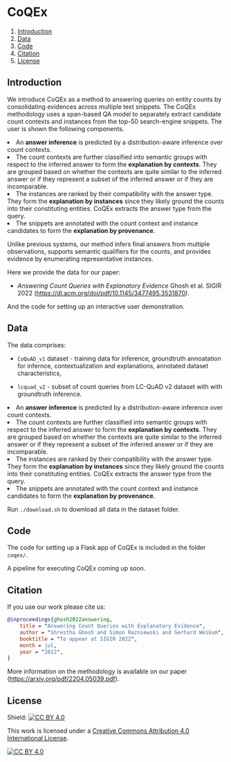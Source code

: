 # CoQEx
1. [Introduction](#introduction)
2. [Data](#data)
3. [Code](#code)
4. [Citation](#citation)
5. [License](#license)

## Introduction <a name="introduction"></a>

We introduce CoQEx as a method to answering queries on entity counts by consolidating evidences across multiple text snippets.
The CoQEx methodology uses a span-based QA model to separately extract candidate count contexts and instances from the top-50 search-engine snippets. The user is shown the following components.

<li>An <strong>answer inference</strong> is predicted by a distribution-aware inference over count contexts. </li>
<li>
    The count contexts are further classified into semantic groups with respect to the inferred answer to form the <strong>explanation by contexts</strong>. They are grouped based on whether the contexts are quite similar to the inferred answer or if they represent a subset of the inferred answer or if they are incomparable. 
</li>
<li>
    The instances are ranked by their compatibility with the answer type. They form the <strong>explanation by instances</strong> since they likely ground the counts into their constituting entities. CoQEx extracts the answer type from the query.                  
</li>
<li>
    The snippets are annotated with the count context and instance candidates to form the <strong>explanation by provenance</strong>.
</li>
                

Unlike previous systems, our method infers final answers from multiple observations, supports semantic qualifiers for the counts, and provides evidence by enumerating representative instances.

Here we provide the data for our paper:
- <i>Answering Count Queries with Explanatory Evidence</i> Ghosh et al. SIGIR 2022 (<https://dl.acm.org/doi/pdf/10.1145/3477495.3531870>).

And the code for setting up an interactive user demonstration.


## Data <a name="data"></a>

The data comprises:
- `CoQuAD_v1` dataset - training data for inference, groundtruth annoatation for infernce, contextualization and explanations, annotated dataset characteristics,

- `lcquad_v2` - subset of count queries from LC-QuAD v2 dataset with with groundtruth inference.
<li>An <strong>answer inference</strong> is predicted by a distribution-aware inference over count contexts. </li>
                <li>
                    The count contexts are further classified into semantic groups with respect to the inferred answer to form the <strong>explanation by contexts</strong>. They are grouped based on whether the contexts are quite similar to the inferred answer or if they represent a subset of the inferred answer or if they are incomparable. 
                </li>
                <li>
                    The instances are ranked by their compatibility with the answer type. They form the <strong>explanation by instances</strong> since they likely ground the counts into their constituting entities. CoQEx extracts the answer type from the query.                  
                </li>
                <li>
                    The snippets are annotated with the count context and instance candidates to form the <strong>explanation by provenance</strong>.
                
Run `./download.sh` to download all data in the dataset folder.

## Code <a name="code"></a>

The code for setting up a Flask app of CoQEx is included in the folder `coqex/`.
 
A pipeline for executing CoQEx coming up soon.

## Citation <a name="citation"></a> 

If you use our work please cite us:

```bibtex
@inproceedings{ghosh2022answering,
    title = "Answering Count Queries with Explanatory Evidence",
    author = "Shrestha Ghosh and Simon Razniewski and Gerhard Weikum",
    booktitle = "To appear at SIGIR 2022",
    month = jul,
    year = "2022",
}
```

More information on the methodology is available on our paper (<https://arxiv.org/pdf/2204.05039.pdf>).


## License <a name="license"></a>

Shield: [![CC BY 4.0][cc-by-shield]][cc-by]

This work is licensed under a
[Creative Commons Attribution 4.0 International License][cc-by].

[![CC BY 4.0][cc-by-image]][cc-by]

[cc-by]: http://creativecommons.org/licenses/by/4.0/
[cc-by-image]: https://i.creativecommons.org/l/by/4.0/88x31.png
[cc-by-shield]: https://img.shields.io/badge/License-CC%20BY%204.0-lightgrey.svg
